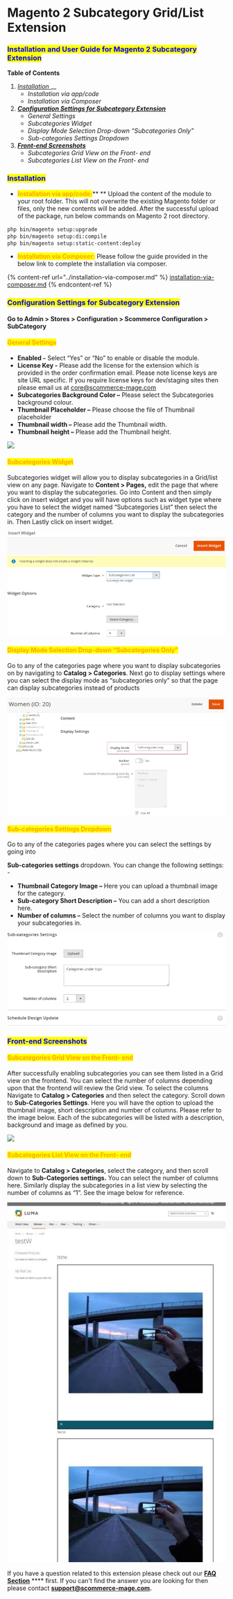 # Magento 2 Subcategory Grid/List Extension

### <mark style="color:blue;">Installation and User Guide for Magento 2 Subcategory Extension</mark>

**Table of Contents**

1. [_Installation_ ](magento-2-subcategory-grid-list-extension.md#\_bookmark0)__
   * _Installation via app/code_&#x20;
   * _Installation via Composer_
2. __[_Configuration Settings for Subcategory Extension_ ](magento-2-subcategory-grid-list-extension.md#\_bookmark3)__
   * _General Settings_&#x20;
   * _Subcategories Widget_&#x20;
   * _Display Mode Selection Drop-down “Subcategories Only”_&#x20;
   * _Sub-categories Settings Dropdown_&#x20;
3. __[_Front-end Screenshots_ ](magento-2-subcategory-grid-list-extension.md#\_bookmark8)__
   * _Subcategories Grid View on the Front- end_&#x20;
   * _Subcategories List View on the Front- end_&#x20;

### <mark style="color:blue;">Installation</mark> <a href="#_bookmark0" id="_bookmark0"></a>

* <mark style="color:orange;">**Installation via app/code:**</mark>** ** Upload the content of the module to your root folder. This will not overwrite the existing Magento folder or files, only the new contents will be added. After the successful upload of the package, run below commands on Magento 2 root directory.

```
php bin/magento setup:upgrade
php bin/magento setup:di:compile
php bin/magento setup:static-content:deploy
```

* <mark style="color:orange;">**Installation via Composer:**</mark> Please follow the guide provided in the below link to complete the installation via composer.

{% content-ref url="../installation-via-composer.md" %}
[installation-via-composer.md](../installation-via-composer.md)
{% endcontent-ref %}

### <mark style="color:blue;">Configuration Settings for Subcategory Extension</mark> <a href="#_bookmark3" id="_bookmark3"></a>

#### Go to Admin > Stores > Configuration > Scommerce Configuration > SubCategory

#### <mark style="color:orange;">General Settings</mark> <a href="#_bookmark4" id="_bookmark4"></a>

* **Enabled -** Select “Yes” or “No” to enable or disable the module.
* **License Key -** Please add the license for the extension which is provided in the order confirmation email. Please note license keys are site URL specific. If you require license keys for dev/staging sites then please email us at [core@scommerce-mage.com](mailto:core@scommerce-mage.com)
* **Subcategories Background Color –** Please select the Subcategories background colour.
* **Thumbnail Placeholder –** Please choose the file of Thumbnail placeholder
* **Thumbnail width –** Please add the Thumbnail width.
* **Thumbnail height –** Please add the Thumbnail height.

![](../../.gitbook/assets/subcategory\_general.jpg)

#### <mark style="color:orange;">Subcategories Widget</mark> <a href="#_bookmark5" id="_bookmark5"></a>

Subcategories widget will allow you to display subcategories in a Grid/list view on any page. Navigate to **Content > Pages,** edit the page that where you want to display the subcategories. Go into Content and then simply click on insert widget and you will have options such as widget type where you have to select the widget named “Subcategories List” then select the category and the number of columns you want to display the subcategories in. Then Lastly click on insert widget.

![](<../../.gitbook/assets/7 (17)>)

#### <mark style="color:orange;">Display Mode Selection Drop-down “Subcategories Only”</mark> <a href="#_bookmark6" id="_bookmark6"></a>

Go to any of the categories page where you want to display subcategories on by navigating to **Catalog > Categories**. Next go to display settings where you can select the display mode as “subcategories only” so that the page can display subcategories instead of products

![](<../../.gitbook/assets/8 (42)>)

#### <mark style="color:orange;">Sub-categories Settings Dropdown</mark> <a href="#_bookmark7" id="_bookmark7"></a>

Go to any of the categories pages where you can select the settings by going into

**Sub-categories settings** dropdown. You can change the following settings: -

* **Thumbnail Category Image –** Here you can upload a thumbnail image for the category.
* **Sub-category Short Description –** You can add a short description here.
* **Number of columns –** Select the number of columns you want to display your subcategories in.

![](<../../.gitbook/assets/9 (43)>)

### <mark style="color:blue;">Front-end Screenshots</mark> <a href="#_bookmark8" id="_bookmark8"></a>

#### <mark style="color:orange;">Subcategories Grid View on the Front- end</mark> <a href="#_bookmark9" id="_bookmark9"></a>

After successfully enabling subcategories you can see them listed in a Grid view on the frontend. You can select the number of columns depending upon that the frontend will review the Grid view. To select the columns Navigate to **Catalog > Categories** and then select the category. Scroll down to **Sub-Categories Settings**. Here you will have the option to upload the thumbnail image, short description and number of columns. Please refer to the image below. Each of the subcategories will be listed with a description, background and image as defined by you.

![](../../.gitbook/assets/subcategory\_front1.jpg)

#### <mark style="color:orange;">Subcategories List View on the Front- end</mark> <a href="#_bookmark10" id="_bookmark10"></a>

Navigate to **Catalog > Categories**, select the category, and then scroll down to **Sub-Categories settings.** You can select the number of columns here. Similarly display the subcategories in a list view by selecting the number of columns as “1”. See the image below for reference.

![](<../../.gitbook/assets/11 (15)>)

If you have a question related to this extension please check out our [**FAQ Section**](https://www.scommerce-mage.com/magento-2-subcategory-grid.html#faq) **** first. If you can't find the answer you are looking for then please contact [**support@scommerce-mage.com**](mailto:core@scommerce-mage.com)**.**
